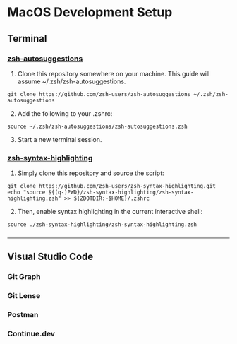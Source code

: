 # MacOS Development Setup

## Terminal

### [zsh-autosuggestions](https://github.com/zsh-users/zsh-autosuggestions/blob/master/INSTALL.md#manual-git-clone)

1. Clone this repository somewhere on your machine. This guide will assume ~/.zsh/zsh-autosuggestions.

```
git clone https://github.com/zsh-users/zsh-autosuggestions ~/.zsh/zsh-autosuggestions
```

2. Add the following to your .zshrc:

```
source ~/.zsh/zsh-autosuggestions/zsh-autosuggestions.zsh
```

3. Start a new terminal session.

### [zsh-syntax-highlighting](https://github.com/zsh-users/zsh-syntax-highlighting/blob/master/INSTALL.md#in-your-zshrc)

1. Simply clone this repository and source the script:

```
git clone https://github.com/zsh-users/zsh-syntax-highlighting.git
echo "source ${(q-)PWD}/zsh-syntax-highlighting/zsh-syntax-highlighting.zsh" >> ${ZDOTDIR:-$HOME}/.zshrc
```

2. Then, enable syntax highlighting in the current interactive shell:

```
source ./zsh-syntax-highlighting/zsh-syntax-highlighting.zsh
```

### 


---

## Visual Studio Code

### Git Graph

### Git Lense

### Postman

### Continue.dev
